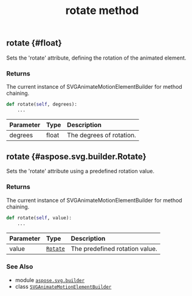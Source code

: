 ﻿---
title: rotate method
second_title: Aspose.SVG for Python via .NET API References
description: 
type: docs
weight: 60
url: /python-net/aspose.svg.builder/svganimatemotionelementbuilder/rotate/
is_root: false
---

## rotate {#float}

Sets the 'rotate' attribute, defining the rotation of the animated element.


### Returns 


The current instance of SVGAnimateMotionElementBuilder for method chaining.


```python
def rotate(self, degrees):
    ...
```


| Parameter | Type | Description |
| :- | :- | :- |
| degrees | float | The degrees of rotation. |


## rotate {#aspose.svg.builder.Rotate}

Sets the 'rotate' attribute using a predefined rotation value.


### Returns 


The current instance of SVGAnimateMotionElementBuilder for method chaining.


```python
def rotate(self, value):
    ...
```


| Parameter | Type | Description |
| :- | :- | :- |
| value | [`Rotate`](/svg/python-net/aspose.svg.builder/rotate) | The predefined rotation value. |



### See Also
* module [`aspose.svg.builder`](../../)
* class [`SVGAnimateMotionElementBuilder`](/svg/python-net/aspose.svg.builder/svganimatemotionelementbuilder)
